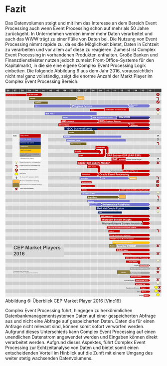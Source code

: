 ﻿# Fazit
Das Datenvolumen steigt und mit ihm das Interesse an dem Bereich Event Processing auch wenn Event Processing schon auf mehr als 50 Jahre zurückgeht. 
In Unternehmen werden immer mehr Daten verarbeitet und auch das WWW trägt zu einer Fülle von Daten bei.
Die Nutzung von Event Processing nimmt rapide zu, da es die Möglichkeit bietet, Daten in Echtzeit zu verarbeiten und vor allem auf diese zu reagieren.
Zumeist ist Complex Event Processing in vorhandenen Produkten enthalten. Große Banken und Finanzdienstleister nutzen jedoch zumeist Front-Office-Systeme für den Kapitalmarkt, in die sie eine eigene Complex Event Processing Logik einbetten.
Die folgende Abbildung 6 aus dem Jahr 2016, voraussichtlich nicht mal ganz vollständig, zeigt die enorme Anzahl der Markt Player im Complex Event Processing Bereich. 

 ![CEP Market Player 2016](images/CEPMarket2016.png)
 Abbildung 6: Überblick CEP Market Player 2016 [Vinc16]
 
Complex Event Processing führt, hingegen zu herkömmlichen Datenbankmanagementsystemen Daten auf einer gespeicherten Abfrage aus und nicht eine Abfrage auf gespeicherten Daten. 
Daten die für einen Anfrage nicht relevant sind, können somit sofort verworfen werden. 
Aufgrund dieses Unterschieds kann Complex Event Processing auf einen unendlichen Datenstrom angewendet werden und Eingaben können direkt verarbeitet werden. Aufgrund dieses Aspektes, führt Complex Event Processing zur Echtzeitanalyse von Daten und bietet somit einen entscheidenden Vorteil im Hinblick auf die Zunft mit einem Umgang des weiter stetig wachsenden Datenvolumens. 

